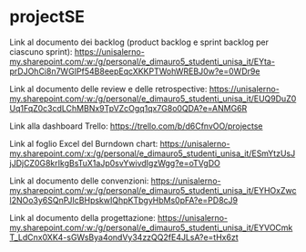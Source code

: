 # projectSE

Link al documento dei backlog (product backlog e sprint backlog per ciascuno sprint):
https://unisalerno-my.sharepoint.com/:w:/g/personal/e_dimauro5_studenti_unisa_it/EYta-prDJOhCi8n7WGIPf54B8eepEqcXKKPTWohWREBJ0w?e=0WDr9e

Link al documento delle review e delle retrospective:
https://unisalerno-my.sharepoint.com/:w:/g/personal/e_dimauro5_studenti_unisa_it/EUQ9DuZ0Uq1FqZ0c3cdLChMBNx9TpVZcOgq1qx7G8o0QDA?e=ANMG6R

Link alla dashboard Trello:
https://trello.com/b/d6CfnvOO/projectse

Link al foglio Excel del Burndown chart:
https://unisalerno-my.sharepoint.com/:x:/g/personal/e_dimauro5_studenti_unisa_it/ESmYtzUsJjJDjCZ0G8krIkgBsTuX1aJp0svYwivdIgzWgg?e=oTVgDO

Link al documento delle convenzioni:
https://unisalerno-my.sharepoint.com/:w:/g/personal/e_dimauro5_studenti_unisa_it/EYHOxZwcl2NOo3y6SQnPJIcBHpskwIQhpKTbgyHbMs0pFA?e=PD8cJ9

Link al documento della progettazione:
https://unisalerno-my.sharepoint.com/:w:/g/personal/e_dimauro5_studenti_unisa_it/EYVOCmkT_LdCnx0XK4-sGWsBya4ondVy34zzQQ2fE4JLsA?e=tHx6zt



